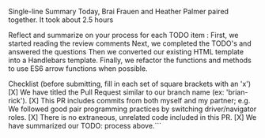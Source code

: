 Single-line Summary
Today, Brai Frauen and Heather Palmer paired together. It took about 2.5 hours

Reflect and summarize on your process for each TODO item :
First, we started reading the review comments
Next, we completed the TODO's and answered the questions
Then we converted our existing HTML template into a Handlebars template.
Finally, we refactor the functions and methods to use ES6 arrow functions when possible.


Checklist (before submitting, fill in each set of square brackets with an 'x')
[X] We have titled the Pull Request similar to our branch name (ex: 'brian-rick').
[X] This PR includes commits from both myself and my partner; e.g. We followed good pair programming practices by switching driver/navigator roles.
[X] There is no extraneous, unrelated code included in this PR.
[X] We have summarized our TODO: process above.```
